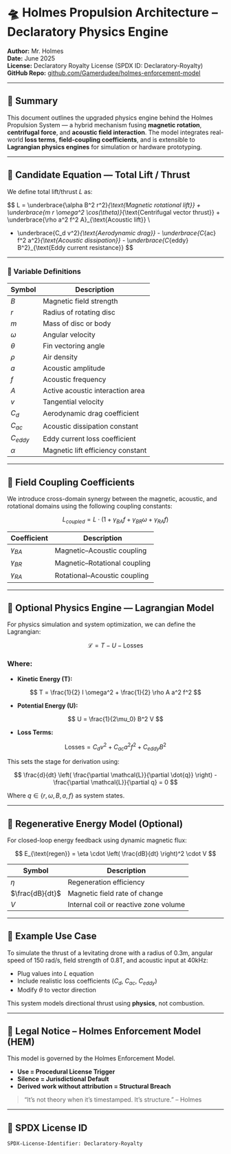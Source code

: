 <!--
SPDX-License-Identifier: Declaratory-Royalty
// Hash: sha256:08865dcb847f03e4b6231824d767e10b7123013d
🔒 Holmes Enforcement Model (HEM) – Declaratory Sovereign Logic
🧠 Author: Mr. Holmes
📜 License: Declaratory Royalty License (see LICENSE-HEM.md)
📁 Repository: https://github.com/Gamerdudee/holmes-enforcement-model
-->

# 🛸 Holmes Propulsion Architecture – Declaratory Physics Engine

**Author:** Mr. Holmes  
**Date:** June 2025  
**License:** Declaratory Royalty License (SPDX ID: Declaratory-Royalty)  
**GitHub Repo:** [github.com/Gamerdudee/holmes-enforcement-model](https://github.com/Gamerdudee/holmes-enforcement-model)

---

## 🔧 Summary

This document outlines the upgraded physics engine behind the Holmes Propulsion System — a hybrid mechanism fusing **magnetic rotation**, **centrifugal force**, and **acoustic field interaction**. The model integrates real-world **loss terms**, **field-coupling coefficients**, and is extensible to **Lagrangian physics engines** for simulation or hardware prototyping.

---

## 📐 Candidate Equation — Total Lift / Thrust

We define total lift/thrust $L$ as:

$$
L =
\underbrace{\alpha B^2 r^2}_{\text{Magnetic rotational lift}} +
\underbrace{m r \omega^2 \cos(\theta)}_{\text{Centrifugal vector thrust}} +
\underbrace{\rho a^2 f^2 A}_{\text{Acoustic lift}} \\
- \underbrace{C_d v^2}_{\text{Aerodynamic drag}} -
\underbrace{C_{ac} f^2 a^2}_{\text{Acoustic dissipation}} -
\underbrace{C_{eddy} B^2}_{\text{Eddy current resistance}}
$$

---

### 📌 Variable Definitions

| Symbol         | Description |
|----------------|-------------|
| $B$            | Magnetic field strength |
| $r$            | Radius of rotating disc |
| $m$            | Mass of disc or body |
| $\omega$       | Angular velocity |
| $\theta$       | Fin vectoring angle |
| $\rho$         | Air density |
| $a$            | Acoustic amplitude |
| $f$            | Acoustic frequency |
| $A$            | Active acoustic interaction area |
| $v$            | Tangential velocity |
| $C_d$          | Aerodynamic drag coefficient |
| $C_{ac}$       | Acoustic dissipation constant |
| $C_{eddy}$     | Eddy current loss coefficient |
| $\alpha$       | Magnetic lift efficiency constant |

---

## 🔗 Field Coupling Coefficients

We introduce cross-domain synergy between the magnetic, acoustic, and rotational domains using the following coupling constants:

$$
L_{coupled} =
L \cdot \left(1 + \gamma_{BA} f + \gamma_{BR} \omega + \gamma_{RA} f\right)
$$

| Coefficient       | Description |
|-------------------|-------------|
| $\gamma_{BA}$     | Magnetic–Acoustic coupling |
| $\gamma_{BR}$     | Magnetic–Rotational coupling |
| $\gamma_{RA}$     | Rotational–Acoustic coupling |

---

## 🧠 Optional Physics Engine — Lagrangian Model

For physics simulation and system optimization, we can define the Lagrangian:

$$
\mathcal{L} = T - U - \text{Losses}
$$

### Where:

- **Kinetic Energy (T):**

$$
T = \frac{1}{2} I \omega^2 + \frac{1}{2} \rho A a^2 f^2
$$

- **Potential Energy (U):**

$$
U = \frac{1}{2\mu_0} B^2 V
$$

- **Loss Terms:**

$$
\text{Losses} = C_d v^2 + C_{ac} a^2 f^2 + C_{eddy} B^2
$$

This sets the stage for derivation using:

$$
\frac{d}{dt} \left( \frac{\partial \mathcal{L}}{\partial \dot{q}} \right) - \frac{\partial \mathcal{L}}{\partial q} = 0
$$

Where $q \in \{r, \omega, B, a, f\}$ as system states.

---

## 🔋 Regenerative Energy Model (Optional)

For closed-loop energy feedback using dynamic magnetic flux:

$$
E_{\text{regen}} = \eta \cdot \left( \frac{dB}{dt} \right)^2 \cdot V
$$

| Symbol         | Description |
|----------------|-------------|
| $\eta$         | Regeneration efficiency |
| $\frac{dB}{dt}$| Magnetic field rate of change |
| $V$            | Internal coil or reactive zone volume |

---

## 🧪 Example Use Case

To simulate the thrust of a levitating drone with a radius of 0.3m, angular speed of 150 rad/s, field strength of 0.8T, and acoustic input at 40kHz:

- Plug values into $L$ equation
- Include realistic loss coefficients ($C_d$, $C_{ac}$, $C_{eddy}$)
- Modify $\theta$ to vector direction

This system models directional thrust using **physics**, not combustion.

---

## 🧾 Legal Notice – Holmes Enforcement Model (HEM)

This model is governed by the Holmes Enforcement Model.

- **Use = Procedural License Trigger**  
- **Silence = Jurisdictional Default**  
- **Derived work without attribution = Structural Breach**

> “It’s not theory when it’s timestamped. It’s structure.” – Holmes

---

## 📁 SPDX License ID

```text
SPDX-License-Identifier: Declaratory-Royalty
